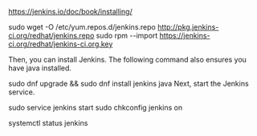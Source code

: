https://jenkins.io/doc/book/installing/

sudo wget -O /etc/yum.repos.d/jenkins.repo http://pkg.jenkins-ci.org/redhat/jenkins.repo
sudo rpm --import https://jenkins-ci.org/redhat/jenkins-ci.org.key

Then, you can install Jenkins. The following command also ensures you have java installed.

sudo dnf upgrade && sudo dnf install jenkins java
Next, start the Jenkins service.

sudo service jenkins start
sudo chkconfig jenkins on

systemctl status jenkins
